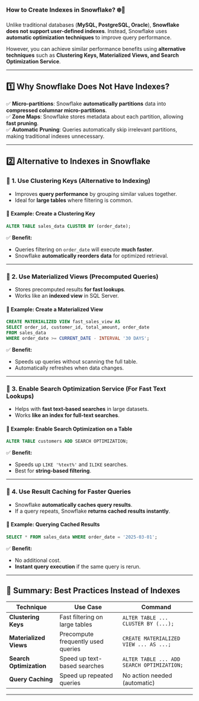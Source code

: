 ### **How to Create Indexes in Snowflake?** ❄️🚀

Unlike traditional databases (**MySQL, PostgreSQL, Oracle**), **Snowflake does not support user-defined indexes**. Instead, Snowflake uses **automatic optimization techniques** to improve query performance.

However, you can achieve similar performance benefits using **alternative techniques** such as **Clustering Keys, Materialized Views, and Search Optimization Service**.

---

## **1️⃣ Why Snowflake Does Not Have Indexes?**
✅ **Micro-partitions**: Snowflake **automatically partitions** data into **compressed columnar micro-partitions**.  
✅ **Zone Maps**: Snowflake stores metadata about each partition, allowing **fast pruning**.  
✅ **Automatic Pruning**: Queries automatically skip irrelevant partitions, making traditional indexes unnecessary.  

---

## **2️⃣ Alternative to Indexes in Snowflake**
### 🔹 **1. Use Clustering Keys (Alternative to Indexing)**
- Improves **query performance** by grouping similar values together.
- Ideal for **large tables** where filtering is common.

#### **🔹 Example: Create a Clustering Key**
```sql
ALTER TABLE sales_data CLUSTER BY (order_date);
```
✅ **Benefit:**  
- Queries filtering on `order_date` will execute **much faster**.  
- Snowflake **automatically reorders data** for optimized retrieval.

---

### 🔹 **2. Use Materialized Views (Precomputed Queries)**
- Stores precomputed results **for fast lookups**.
- Works like an **indexed view** in SQL Server.

#### **🔹 Example: Create a Materialized View**
```sql
CREATE MATERIALIZED VIEW fast_sales_view AS
SELECT order_id, customer_id, total_amount, order_date
FROM sales_data
WHERE order_date >= CURRENT_DATE - INTERVAL '30 DAYS';
```
✅ **Benefit:**  
- Speeds up queries without scanning the full table.  
- Automatically refreshes when data changes.

---

### 🔹 **3. Enable Search Optimization Service (For Fast Text Lookups)**
- Helps with **fast text-based searches** in large datasets.
- Works **like an index for full-text searches**.

#### **🔹 Example: Enable Search Optimization on a Table**
```sql
ALTER TABLE customers ADD SEARCH OPTIMIZATION;
```
✅ **Benefit:**  
- Speeds up `LIKE '%text%'` and `ILIKE` searches.  
- Best for **string-based filtering**.

---

### 🔹 **4. Use Result Caching for Faster Queries**
- Snowflake **automatically caches query results**.
- If a query repeats, Snowflake **returns cached results instantly**.

#### **🔹 Example: Querying Cached Results**
```sql
SELECT * FROM sales_data WHERE order_date = '2025-03-01';
```
✅ **Benefit:**  
- No additional cost.
- **Instant query execution** if the same query is rerun.

---

## **📌 Summary: Best Practices Instead of Indexes**
| **Technique** | **Use Case** | **Command** |
|--------------|-------------|------------|
| **Clustering Keys** | Fast filtering on large tables | `ALTER TABLE ... CLUSTER BY (...);` |
| **Materialized Views** | Precompute frequently used queries | `CREATE MATERIALIZED VIEW ... AS ...;` |
| **Search Optimization** | Speed up text-based searches | `ALTER TABLE ... ADD SEARCH OPTIMIZATION;` |
| **Query Caching** | Speed up repeated queries | No action needed (automatic) |

---
